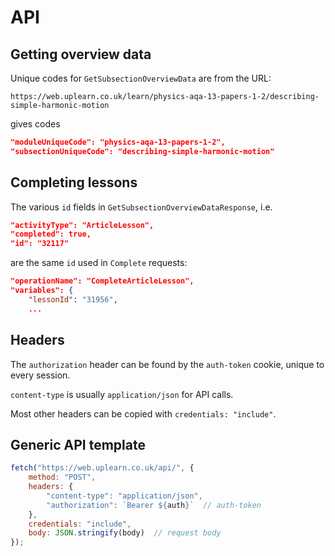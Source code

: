 # API

## Getting overview data

Unique codes for `GetSubsectionOverviewData` are from the URL:
```
https://web.uplearn.co.uk/learn/physics-aqa-13-papers-1-2/describing-simple-harmonic-motion
```
gives codes 
```json
"moduleUniqueCode": "physics-aqa-13-papers-1-2",
"subsectionUniqueCode": "describing-simple-harmonic-motion"
```

## Completing lessons

The various `id` fields in `GetSubsectionOverviewDataResponse`, i.e.
```json
"activityType": "ArticleLesson",
"completed": true,
"id": "32117"
```
are the same `id` used in `Complete` requests:
```json
"operationName": "CompleteArticleLesson",
"variables": {
    "lessonId": "31956",
    ...
```

## Headers

The `authorization` header can be found by the `auth-token` cookie, unique to every session.

`content-type` is usually `application/json` for API calls.

Most other headers can be copied with `credentials: "include"`.

## Generic API template

```js
fetch("https://web.uplearn.co.uk/api/", {
    method: "POST",
    headers: {
        "content-type": "application/json",
        "authorization": `Bearer ${auth}`  // auth-token
    },
    credentials: "include",
    body: JSON.stringify(body)  // request body
});
```
